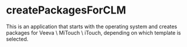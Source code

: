 # createPackagesForCLM
This is an application that starts with the operating system and creates packages for Veeva \ MiTouch \ iTouch, depending on which template is selected.
